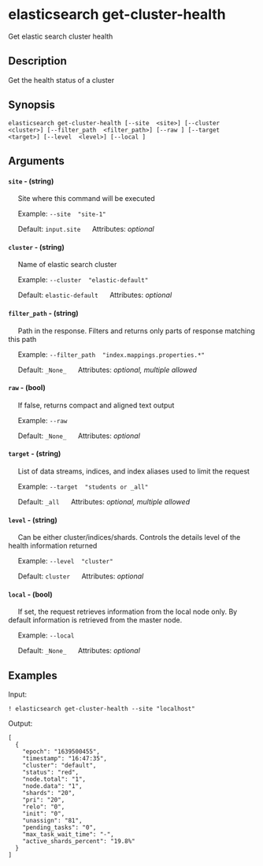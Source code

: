 # elasticsearch get-cluster-health

Get elastic search cluster health

## Description

Get the health status of a cluster

## Synopsis

`elasticsearch get-cluster-health [--site  <site>] [--cluster  <cluster>] [--filter_path  <filter_path>] [--raw ] [--target  <target>] [--level  <level>] [--local ]`

## Arguments


#### `site` - (string)

&nbsp;&nbsp;&nbsp;&nbsp; Site where this command will be executed  

&nbsp;&nbsp;&nbsp;&nbsp; Example:  `--site  "site-1"`

&nbsp;&nbsp;&nbsp;&nbsp; Default: `input.site`
&nbsp;&nbsp;&nbsp;&nbsp; Attributes: _optional_  


#### `cluster` - (string)

&nbsp;&nbsp;&nbsp;&nbsp; Name of elastic search cluster  

&nbsp;&nbsp;&nbsp;&nbsp; Example:  `--cluster  "elastic-default"`

&nbsp;&nbsp;&nbsp;&nbsp; Default: `elastic-default`
&nbsp;&nbsp;&nbsp;&nbsp; Attributes: _optional_  


#### `filter_path` - (string)

&nbsp;&nbsp;&nbsp;&nbsp; Path in the response. Filters and returns only parts of response matching this path  

&nbsp;&nbsp;&nbsp;&nbsp; Example:  `--filter_path  "index.mappings.properties.*"`

&nbsp;&nbsp;&nbsp;&nbsp; Default: `_None_`
&nbsp;&nbsp;&nbsp;&nbsp; Attributes: _optional, multiple allowed_  


#### `raw` - (bool)

&nbsp;&nbsp;&nbsp;&nbsp; If false, returns compact and aligned text output  

&nbsp;&nbsp;&nbsp;&nbsp; Example:  `--raw  `

&nbsp;&nbsp;&nbsp;&nbsp; Default: `_None_`
&nbsp;&nbsp;&nbsp;&nbsp; Attributes: _optional_  


#### `target` - (string)

&nbsp;&nbsp;&nbsp;&nbsp; List of data streams, indices, and index aliases used to limit the request  

&nbsp;&nbsp;&nbsp;&nbsp; Example:  `--target  "students or _all"`

&nbsp;&nbsp;&nbsp;&nbsp; Default: `_all`
&nbsp;&nbsp;&nbsp;&nbsp; Attributes: _optional, multiple allowed_  


#### `level` - (string)

&nbsp;&nbsp;&nbsp;&nbsp; Can be either cluster/indices/shards. Controls the details level of the health information returned  

&nbsp;&nbsp;&nbsp;&nbsp; Example:  `--level  "cluster"`

&nbsp;&nbsp;&nbsp;&nbsp; Default: `cluster`
&nbsp;&nbsp;&nbsp;&nbsp; Attributes: _optional_  


#### `local` - (bool)

&nbsp;&nbsp;&nbsp;&nbsp; If set, the request retrieves information from the local node only. By default information is retrieved from the master node.  

&nbsp;&nbsp;&nbsp;&nbsp; Example:  `--local  `

&nbsp;&nbsp;&nbsp;&nbsp; Default: `_None_`
&nbsp;&nbsp;&nbsp;&nbsp; Attributes: _optional_  



## Examples

Input: 
```
! elasticsearch get-cluster-health --site "localhost"
```
Output: 
```
[
  {
    "epoch": "1639500455",
    "timestamp": "16:47:35",
    "cluster": "default",
    "status": "red",
    "node.total": "1",
    "node.data": "1",
    "shards": "20",
    "pri": "20",
    "relo": "0",
    "init": "0",
    "unassign": "81",
    "pending_tasks": "0",
    "max_task_wait_time": "-",
    "active_shards_percent": "19.8%"
  }
]
```

